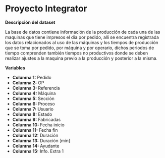 # Proyecto Integrator

**Descripción del dataset**
 
La base de datos contiene información de la producción de cada una de las maquinas que tiene impresos el día por pedido, allí se encuentra registrada los datos relacionados al uso de las máquinas y los tiempos de producción que se toma por pedido, por máquina y por operario, dichos periodos de tiempo comprenden también tiempos no productivos donde se deben realizar ajustes a la maquina previo a la producción y posterior a la misma.


**Variables**

- **Columna 1:** Pedido  
- **Columna 2:** OP  
- **Columna 3:** Referencia  
- **Columna 4:** Máquina  
- **Columna 5:** Sección  
- **Columna 6:** Proceso  
- **Columna 7:** Usuario  
- **Columna 8:** Estado  
- **Columna 9:** Fabricadas  
- **Columna 10:** Fecha inicio  
- **Columna 11:** Fecha fin  
- **Columna 12:** Duración  
- **Columna 13:** Duración [min]  
- **Columna 14:** Ayudante  
- **Columna 15:** Info. Extra 1
